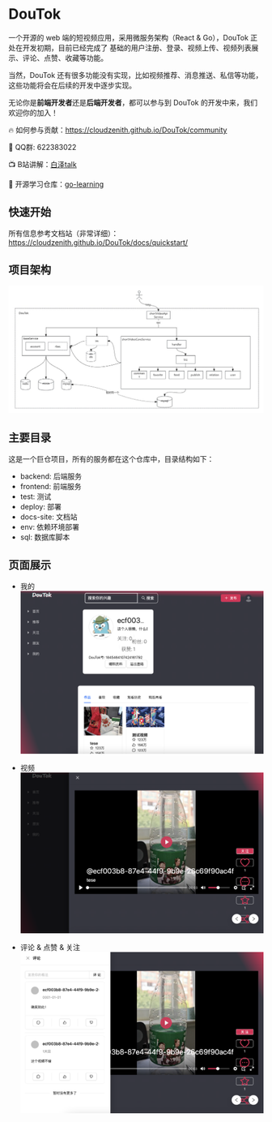 # DouTok
一个开源的 web 端的短视频应用，采用微服务架构（React & Go），DouTok 正处在开发初期，目前已经完成了
基础的用户注册、登录、视频上传、视频列表展示、评论、点赞、收藏等功能。

当然，DouTok 还有很多功能没有实现，比如视频推荐、消息推送、私信等功能，这些功能将会在后续的开发中逐步实现。

无论你是**前端开发者**还是**后端开发者**，都可以参与到 DouTok 的开发中来，我们欢迎你的加入！

🔥 如何参与贡献：https://cloudzenith.github.io/DouTok/community

🐧 QQ群: 622383022

📺 B站讲解：[白泽talk](https://space.bilibili.com/10399934)

🔑 开源学习仓库：[go-learning](https://github.com/BaiZe1998/go-learning)

## 快速开始
所有信息参考文档站（非常详细）：
<https://cloudzenith.github.io/DouTok/docs/quickstart/>

## 项目架构
![DouTok](imgs/DouTok.jpg)

## 主要目录
这是一个巨仓项目，所有的服务都在这个仓库中，目录结构如下：

- backend: 后端服务
- frontend: 前端服务
- test: 测试
- deploy: 部署
- docs-site: 文档站
- env: 依赖环境部署
- sql: 数据库脚本

## 页面展示
- 我的
![DouTok](imgs/info.png)

- 视频
![DouTok](imgs/video.png)

- 评论 & 点赞 & 关注
![DouTok](imgs/comment.png)
